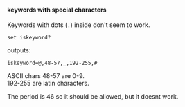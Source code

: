 #### keywords with special characters

Keywords with dots (`.`) inside don't seem to work.

```
set iskeyword?
```
outputs:
```
iskeyword=@,48-57,_,192-255,#
```

ASCII chars 48-57 are 0-9.\
192-255 are latin characters.

The period is 46 so it should be allowed, but it doesnt work.
